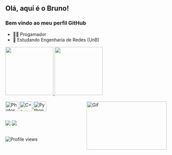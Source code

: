 ## Olá, aqui é o Bruno!
### Bem vindo ao meu perfil GitHub

- 🧑‍💻 Progamador
- 📘 Estudando Engenharia de Redes (UnB)

<div>
  <a href="https://github.com/Bruno-serpa">
  <img height="150em" src="https://github-readme-stats.vercel.app/api?username=Bruno-serpa&show_icons=true&theme=transparent&locale=pt-br&rank_icon=github&custom_title=Bruno-Serpa"/>
  <img height="150em" src="https://github-readme-stats.vercel.app/api/top-langs/?username=Bruno-serpa&layout=compact&theme=transparent"/>
</div>
<br>
<div style="display: inline_block">
  <img align="center" alt="Photoshop" height="30" width="40" src="https://cdn.jsdelivr.net/gh/devicons/devicon/icons/photoshop/photoshop-plain.svg" />
  <img align="center" alt="C++" height="30" width="40" src="https://cdn.jsdelivr.net/gh/devicons/devicon/icons/cplusplus/cplusplus-plain.svg" />
  <img align="center" alt="Python" height="30" width="40" src="https://cdn.jsdelivr.net/gh/devicons/devicon/icons/python/python-original.svg" />
  <img align="right" alt="Gif" height="150" width="250" src="https://cdn.discordapp.com/attachments/1013552617500184650/1126292045338775582/e18518c6d24257c6fb02e3c95a862d85_1.gif" />
</div>

##

<div> 
  <a href = "mailto:bruno30.serpa@gmail.com"><img src="https://img.shields.io/badge/-Gmail-%23333?style=for-the-badge&logo=gmail&logoColor=white" target="_blank"></a>
  <a href="https://www.linkedin.com/in/bruno-serpa-491108281/" target="_blank"><img src="https://img.shields.io/badge/-LinkedIn-%230077B5?style=for-the-badge&logo=linkedin&logoColor=white" target="_blank"></a>
</div>
<br>
<p align="left"> <img src="https://komarev.com/ghpvc/?username=Bruno-Serpa&color=blue" alt="Profile views" /> </p>
